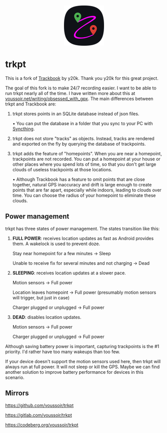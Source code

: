 <p align="center"><img src="https://raw.githubusercontent.com/voussoir/trkpt/master/trkpt_squircle_128x128.png"/></p>

trkpt
=====

This is a fork of [Trackbook](https://codeberg.org/y20k/trackbook) by y20k. Thank you y20k for this great project.

The goal of this fork is to make 24/7 recording easier. I want to be able to run trkpt nearly all of the time. I have written more about this at [voussoir.net/writing/obsessed_with_gpx](https://voussoir.net/writing/obsessed_with_gpx). The main differences between trkpt and Trackbook are:

1. trkpt stores points in an SQLite database instead of json files.

    &bull; You can put the database in a folder that you sync to your PC with [Syncthing](https://f-droid.org/en/packages/com.nutomic.syncthingandroid/).

2. trkpt does not store "tracks" as objects. Instead, tracks are rendered and exported on the fly by querying the database of trackpoints.

3. trkpt adds the feature of "homepoints". When you are near a homepoint, trackpoints are not recorded. You can put a homepoint at your house or other places where you spend lots of time, so that you don't get large clouds of useless trackpoints at those locations.

    &bull; Although Trackbook has a feature to omit points that are close together, natural GPS inaccuracy and drift is large enough to create points that are far apart, especially while indoors, leading to clouds over time. You can choose the radius of your homepoint to eliminate these clouds.

## Power management

trkpt has three states of power management. The states transition like this:

1. **FULL POWER**: receives location updates as fast as Android provides them. A wakelock is used to prevent doze.

    Stay near homepoint for a few minutes → Sleep

    Unable to receive fix for several minutes and not charging → Dead

2. **SLEEPING**: receives location updates at a slower pace.

    Motion sensors → Full power

    Location leaves homepoint → Full power (presumably motion sensors will trigger, but just in case)

    Charger plugged or unplugged → Full power

3. **DEAD**: disables location updates.

    Motion sensors → Full power

    Charger plugged or unplugged → Full power

Although saving battery power is important, capturing trackpoints is the #1 priority. I'd rather have too many wakeups than too few.

If your device doesn't support the motion sensors used here, then trkpt will always run at full power. It will not sleep or kill the GPS. Maybe we can find another solution to improve battery performance for devices in this scenario.

## Mirrors

https://github.com/voussoir/trkpt

https://gitlab.com/voussoir/trkpt

https://codeberg.org/voussoir/trkpt
